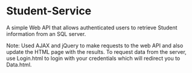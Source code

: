 # Student-Service
A simple Web API that allows authenticated users to retrieve Student information from an SQL server.  

Note: Used AJAX and jQuery to make requests to the web API and also update the HTML page with the results. To request data from the server, use Login.html to login with your credentials which will redirect you to Data.html. 
